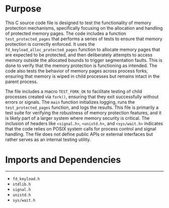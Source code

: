 # Purpose
This C source code file is designed to test the functionality of memory protection mechanisms, specifically focusing on the allocation and handling of protected memory pages. The code includes a function `test_protected_pages` that performs a series of tests to ensure that memory protection is correctly enforced. It uses the `fd_keyload_alloc_protected_pages` function to allocate memory pages that are expected to be protected, and then deliberately attempts to access memory outside the allocated bounds to trigger segmentation faults. This is done to verify that the memory protection is functioning as intended. The code also tests the behavior of memory pages across process forks, ensuring that memory is wiped in child processes but remains intact in the parent process.

The file includes a macro `TEST_FORK_OK` to facilitate testing of child processes created via `fork()`, ensuring that they exit successfully without errors or signals. The `main` function initializes logging, runs the `test_protected_pages` function, and logs the results. This file is primarily a test suite for verifying the robustness of memory protection features, and it is likely part of a larger system where memory security is critical. The inclusion of headers like `<signal.h>`, `<unistd.h>`, and `<sys/wait.h>` indicates that the code relies on POSIX system calls for process control and signal handling. The file does not define public APIs or external interfaces but rather serves as an internal testing utility.
# Imports and Dependencies

---
- `fd_keyload.h`
- `stdlib.h`
- `signal.h`
- `unistd.h`
- `sys/wait.h`


